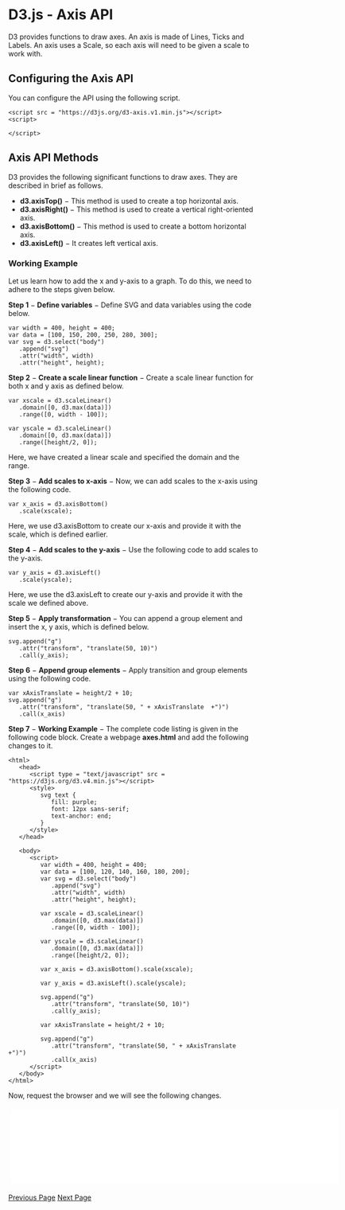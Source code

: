 # D3.js - Axis API
D3 provides functions to draw axes. An axis is made of Lines, Ticks and Labels. An axis uses a Scale, so each axis will need to be given a scale to work with.

## Configuring the Axis API
You can configure the API using the following script.

```
<script src = "https://d3js.org/d3-axis.v1.min.js"></script>
<script>

</script>
```
## Axis API Methods
D3 provides the following significant functions to draw axes. They are described in brief as follows.

   * **d3.axisTop()** − This method is used to create a top horizontal axis.
   * **d3.axisRight()** − This method is used to create a vertical right-oriented axis.
   * **d3.axisBottom()** − This method is used to create a bottom horizontal axis.
   * **d3.axisLeft()** − It creates left vertical axis.

### Working Example
Let us learn how to add the x and y-axis to a graph. To do this, we need to adhere to the steps given below.

**Step 1** − **Define variables** − Define SVG and data variables using the code below.

```
var width = 400, height = 400;
var data = [100, 150, 200, 250, 280, 300];
var svg = d3.select("body")
   .append("svg")
   .attr("width", width)
   .attr("height", height);
```
**Step 2** − **Create a scale linear function** − Create a scale linear function for both x and y axis as defined below.

```
var xscale = d3.scaleLinear()
   .domain([0, d3.max(data)])
   .range([0, width - 100]);

var yscale = d3.scaleLinear()
   .domain([0, d3.max(data)])
   .range([height/2, 0]);
```
Here, we have created a linear scale and specified the domain and the range.

**Step 3** − **Add scales to x-axis** − Now, we can add scales to the x-axis using the following code.

```
var x_axis = d3.axisBottom()
   .scale(xscale);
```
Here, we use d3.axisBottom to create our x-axis and provide it with the scale, which is defined earlier.

**Step 4** − **Add scales to the y-axis** − Use the following code to add scales to the y-axis.

```
var y_axis = d3.axisLeft()
   .scale(yscale);
```
Here, we use the d3.axisLeft to create our y-axis and provide it with the scale we defined above.

**Step 5** − **Apply transformation** − You can append a group element and insert the x, y axis, which is defined below.

```
svg.append("g")
   .attr("transform", "translate(50, 10)")
   .call(y_axis);
```
**Step 6** − **Append group elements** − Apply transition and group elements using the following code.

```
var xAxisTranslate = height/2 + 10;
svg.append("g")
   .attr("transform", "translate(50, " + xAxisTranslate  +")")
   .call(x_axis)
```
**Step 7** − **Working Example** − The complete code listing is given in the following code block. Create a webpage **axes.html** and add the following changes to it.

```
<html>
   <head>
      <script type = "text/javascript" src = "https://d3js.org/d3.v4.min.js"></script>
      <style>
         svg text {
            fill: purple;
            font: 12px sans-serif;
            text-anchor: end;
         }
      </style>
   </head>

   <body>
      <script>
         var width = 400, height = 400;
         var data = [100, 120, 140, 160, 180, 200];
         var svg = d3.select("body")
            .append("svg")
            .attr("width", width)
            .attr("height", height);
         
         var xscale = d3.scaleLinear()
            .domain([0, d3.max(data)])
            .range([0, width - 100]);
         
         var yscale = d3.scaleLinear()
            .domain([0, d3.max(data)])
            .range([height/2, 0]);
    
         var x_axis = d3.axisBottom().scale(xscale);
         
         var y_axis = d3.axisLeft().scale(yscale);
         
         svg.append("g")
            .attr("transform", "translate(50, 10)")
            .call(y_axis);
         
         var xAxisTranslate = height/2 + 10;
         
         svg.append("g")
            .attr("transform", "translate(50, " + xAxisTranslate  +")")
            .call(x_axis)
      </script>
   </body>
</html>
```
Now, request the browser and we will see the following changes.

<iframe style="margin:5px;" frameborder="0" scrolling="0" width="660px" height="150px" src="../d3js/src/axes.htm"></iframe>


[Previous Page](../d3js/d3js_scales_api.md) [Next Page](../d3js/d3js_shapes_api.md) 
